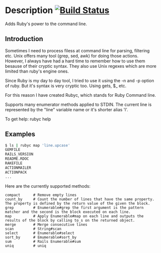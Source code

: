 # Description [![Build Status](https://secure.travis-ci.org/martinos/rubyc.png?branch=master)](http://travis-ci.org/martinos/rubyc)
Adds Ruby's power to the command line.
## Introduction
Sometimes I need to process filess at command line for parsing, filtering etc.  Unix offers many tool (grep, sed, awk) for doing those actions. However, I always have had a hard time to remember how to use them besause of their cryptic syntax.  They also use Unix regexes which are more limited than ruby's engine ones.

Since Ruby is my day to day tool, I tried to use it using the -n and -p option of ruby. But it's syntax is very cryptic too. Using gets, $_ etc.

For this reason I have created Rubyc, which stands for Ruby Command line.

Supports many enumerator methods applied to STDIN. The current line is represented by the "line" variable name or it's shorter alias 'l'.

To get help:
  rubyc help

## Examples
``` bash
$ ls | rubyc map 'line.upcase'
GEMFILE
RAILS_VERSION
README.RDOC
RAKEFILE
ACTIONMAILER
ACTIONPACK
...
```
Here are the currently supported methods:
```
compact      # Remove empty lines
count_by     # Count the number of lines that have the same property. The property is defined by the return value of the given the block.
grep         # Enumerable#grep the first argument is the pattern matcher and the second is the block executed on each line.
map          # Apply Enumerable#map on each line and outputs the results of the block by calling to_s on the returned object.
merge        # Merge consecutive lines
scan         # String#scan
select       # Enumerable#select
sort_by      # Emumerable#sort_by
sum          # Rails Enumerable#sum
uniq         # uniq
```